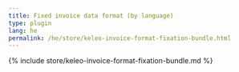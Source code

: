 ```yaml
---
title: Fixed invoice data format (by language)
type: plugin
lang: he
permalink: /he/store/keleo-invoice-format-fixation-bundle.html
---
```


{% include store/keleo-invoice-format-fixation-bundle.md %}
